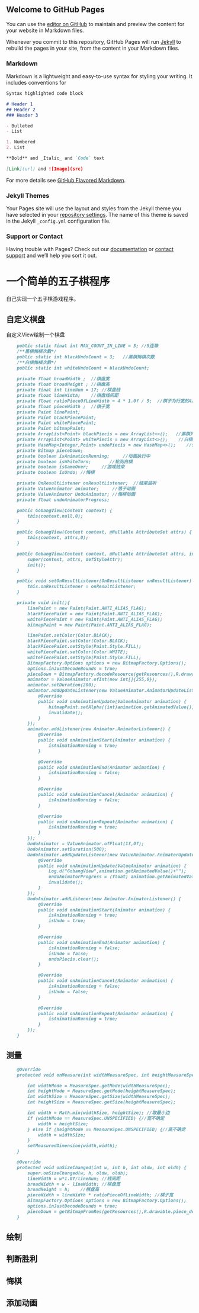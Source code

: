 ## Welcome to GitHub Pages

You can use the [editor on GitHub](https://github.com/rui157953/ryan-blog/edit/master/README.md) to maintain and preview the content for your website in Markdown files.

Whenever you commit to this repository, GitHub Pages will run [Jekyll](https://jekyllrb.com/) to rebuild the pages in your site, from the content in your Markdown files.

### Markdown

Markdown is a lightweight and easy-to-use syntax for styling your writing. It includes conventions for

```markdown
Syntax highlighted code block

# Header 1
## Header 2
### Header 3

- Bulleted
- List

1. Numbered
2. List

**Bold** and _Italic_ and `Code` text

[Link](url) and ![Image](src)
```

For more details see [GitHub Flavored Markdown](https://guides.github.com/features/mastering-markdown/).

### Jekyll Themes

Your Pages site will use the layout and styles from the Jekyll theme you have selected in your [repository settings](https://github.com/rui157953/ryan-blog/settings). The name of this theme is saved in the Jekyll `_config.yml` configuration file.

### Support or Contact

Having trouble with Pages? Check out our [documentation](https://help.github.com/categories/github-pages-basics/) or [contact support](https://github.com/contact) and we’ll help you sort it out.

# 一个简单的五子棋程序
自己实现一个五子棋游戏程序。
## 自定义棋盘
自定义View绘制一个棋盘
```markdown
    public static final int MAX_COUNT_IN_LINE = 5; //5连珠
    /**黑棋悔棋次数*/
    public static int blackUndoCount = 3;   //黑棋悔棋次数
    /**白棋悔棋次数*/
    public static int whiteUndoCount = blackUndoCount;
    
    private float broadWidth ;  //棋盘宽
    private float broadHeight ; //棋盘高
    private final int lineNum = 17; //棋盘线
    private float lineWidth;    //棋盘线间距
    private float ratioPieceOfLineWidth = 4 * 1.0f / 5;  //棋子为行宽的4/5；
    private float pieceWidth ;  //棋子宽
    private Paint linePaint;    
    private Paint blackPiecePaint;
    private Paint whitePiecePaint;
    private Paint bitmapPaint;
    private ArrayList<Point> blackPiecis = new ArrayList<>();   //黑棋列表
    private ArrayList<Point> whitePiecis = new ArrayList<>();    //白棋列表
    private HashMap<Integer,Point> undoPiecis = new HashMap<>();    //悔棋列表
    private Bitmap pieceDown;
    private boolean isAnimationRunning;     //动画执行中
    private boolean isWhiteTurn;       //轮到白棋
    private boolean isGameOver;     //游戏结束
    private boolean isUndo; //悔棋

    private OnResultListener onResultListener;  //结果监听
    private ValueAnimator animator;     //落子动画
    private ValueAnimator UndoAnimator; //悔棋动画
    private float undoAnimatorProgress; 

    public GobangView(Context context) {
        this(context,null,0);
    }

    public GobangView(Context context, @Nullable AttributeSet attrs) {
        this(context, attrs,0);
    }

    public GobangView(Context context, @Nullable AttributeSet attrs, int defStyleAttr) {
        super(context, attrs, defStyleAttr);
        init();
    }

    public void setOnResultListener(OnResultListener onResultListener) {
        this.onResultListener = onResultListener;
    }

    private void init(){
        linePaint = new Paint(Paint.ANTI_ALIAS_FLAG);
        blackPiecePaint = new Paint(Paint.ANTI_ALIAS_FLAG);
        whitePiecePaint = new Paint(Paint.ANTI_ALIAS_FLAG);
        bitmapPaint = new Paint(Paint.ANTI_ALIAS_FLAG);

        linePaint.setColor(Color.BLACK);
        blackPiecePaint.setColor(Color.BLACK);
        blackPiecePaint.setStyle(Paint.Style.FILL);
        whitePiecePaint.setColor(Color.WHITE);
        whitePiecePaint.setStyle(Paint.Style.FILL);
        BitmapFactory.Options options = new BitmapFactory.Options();
        options.inJustDecodeBounds = true;
        pieceDown = BitmapFactory.decodeResource(getResources(),R.drawable.piece_down,options);
        animator = ValueAnimator.ofInt(new int[]{255,0});
        animator.setDuration(200);
        animator.addUpdateListener(new ValueAnimator.AnimatorUpdateListener() {
            @Override
            public void onAnimationUpdate(ValueAnimator animation) {
                bitmapPaint.setAlpha((int)animation.getAnimatedValue());
                invalidate();
            }
        });
        animator.addListener(new Animator.AnimatorListener() {
            @Override
            public void onAnimationStart(Animator animation) {
                isAnimationRunning = true;
            }

            @Override
            public void onAnimationEnd(Animator animation) {
                isAnimationRunning = false;
            }

            @Override
            public void onAnimationCancel(Animator animation) {
                isAnimationRunning = false;
            }

            @Override
            public void onAnimationRepeat(Animator animation) {
                isAnimationRunning = true;
            }
        });
        UndoAnimator = ValueAnimator.ofFloat(1f,0f);
        UndoAnimator.setDuration(500);
        UndoAnimator.addUpdateListener(new ValueAnimator.AnimatorUpdateListener() {
            @Override
            public void onAnimationUpdate(ValueAnimator animation) {
                Log.d("GobangView",animation.getAnimatedValue()+"");
                undoAnimatorProgress = (float) animation.getAnimatedValue();
                invalidate();
            }
        });
        UndoAnimator.addListener(new Animator.AnimatorListener() {
            @Override
            public void onAnimationStart(Animator animation) {
                isAnimationRunning = true;
                isUndo = true;
            }

            @Override
            public void onAnimationEnd(Animator animation) {
                isAnimationRunning = false;
                isUndo = false;
                undoPiecis.clear();
            }

            @Override
            public void onAnimationCancel(Animator animation) {
                isAnimationRunning = false;
                isUndo = false;
            }

            @Override
            public void onAnimationRepeat(Animator animation) {
                isAnimationRunning = true;
            }
        });
    } 
```
## 测量
```markdown
    @Override
    protected void onMeasure(int widthMeasureSpec, int heightMeasureSpec) {

        int widthMode = MeasureSpec.getMode(widthMeasureSpec);
        int heightMode = MeasureSpec.getMode(heightMeasureSpec);
        int widthSize = MeasureSpec.getSize(widthMeasureSpec);
        int heightSize = MeasureSpec.getSize(heightMeasureSpec);

        int width = Math.min(widthSize, heightSize); //取最小边
        if (widthMode == MeasureSpec.UNSPECIFIED) {//宽不确定
            width = heightSize;
        } else if (heightMode == MeasureSpec.UNSPECIFIED) {//高不确定
            width = widthSize;
        }
        setMeasuredDimension(width,width);
    }

    @Override
    protected void onSizeChanged(int w, int h, int oldw, int oldh) {
        super.onSizeChanged(w, h, oldw, oldh);
        lineWidth = w*1.0f/lineNum; //线间距
        broadWidth = w - lineWidth; //棋盘宽
        broadHeight = h;    //棋盘高
        pieceWidth = lineWidth * ratioPieceOfLineWidth; //棋子宽
        BitmapFactory.Options options = new BitmapFactory.Options();
        options.inJustDecodeBounds = true;
        pieceDown = getBitmapFromRes(getResources(),R.drawable.piece_down,Math.round(lineWidth*2),Math.round(lineWidth*2)); //落子效果图片
    }
```
## 绘制
## 判断胜利
## 悔棋
## 添加动画


